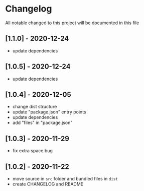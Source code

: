 # Changelog
All notable changed to this project will be documented in this file

## [1.1.0] - 2020-12-24
- update dependencies

## [1.0.5] - 2020-12-24
- update dependencies

## [1.0.4] - 2020-12-05
- change dist structure
- update "package.json" entry points
- update dependencies
- add "files" in "package.json"

## [1.0.3] - 2020-11-29
- fix extra space bug

## [1.0.2] - 2020-11-22
- move source in `src` folder and bundled files in `dist`
- create CHANGELOG and README